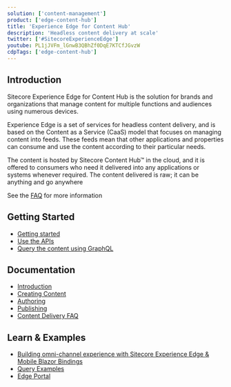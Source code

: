 ```yaml
---
solution: ['content-management']
product: ['edge-content-hub']
title: 'Experience Edge for Content Hub'
description: 'Headless content delivery at scale'
twitter: ['#SitecoreExperienceEdge']
youtube: PL1jJVFm_lGnwB3QBhZf0DqE7KTCfJGvzW
cdpTags: ['edge-content-hub']
---
```


## Introduction

Sitecore Experience Edge for Content Hub is the solution for brands and organizations that manage content for multiple functions and audiences using numerous devices.

Experience Edge is a set of services for headless content delivery, and is based on the Content as a Service (CaaS) model that focuses on managing content into feeds. These feeds mean that other applications and properties can consume and use the content according to their particular needs.

The content is hosted by Sitecore Content Hub™ in the cloud, and it is offered to consumers who need it delivered into any applications or systems whenever required. The content delivered is raw; it can be anything and go anywhere

See the [FAQ](https://doc.sitecore.com/ch/en/users/content-hub/experience-edge-for-content-hub-faq.html) for more information

## Getting Started

- [Getting started](https://doc.sitecore.com/ch/en/users/content-hub/deliver-content--deliver-content-with-experience-edge.html)
- [Use the APIs](https://doc.sitecore.com/ch/en/users/content-hub/apis.html)
- [Query the content using GraphQL](https://doc.sitecore.com/ch/en/developers/cloud-dev/graphql-examples.html)

## Documentation

- [Introduction](https://doc.sitecore.com/ch/en/users/content-hub/get-started-with-content.html)
- [Creating Content](https://doc.sitecore.com/ch/en/users/content-hub/create-content.html)
- [Authoring](https://doc.sitecore.com/ch/en/users/content-hub/edit-content.html)
- [Publishing](https://doc.sitecore.com/ch/en/users/content-hub/publishing.html)
- [Content Delivery FAQ](https://doc.sitecore.com/ch/en/users/content-hub/deliver-content-faq.html)

## Learn & Examples

- [Building omni-channel experience with Sitecore Experience Edge & Mobile Blazor Bindings ](https://www.youtube.com/watch?v=MxfDqasm0No&pp=sAQA)
- [Query Examples](https://doc.sitecore.com/ch/en/developers/cloud-dev/graphql-examples.html)
- [Edge Portal](https://github.com/Sitecore/edge-portal/)
